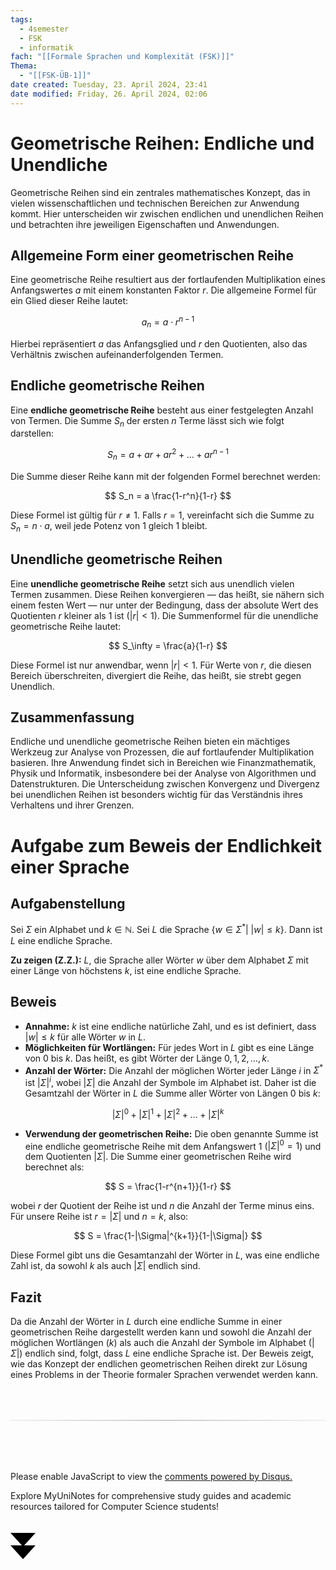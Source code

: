 ```yaml
---
tags:
  - 4semester
  - FSK
  - informatik
fach: "[[Formale Sprachen und Komplexität (FSK)]]"
Thema:
  - "[[FSK-ÜB-1]]"
date created: Tuesday, 23. April 2024, 23:41
date modified: Friday, 26. April 2024, 02:06
---
```


# Geometrische Reihen: Endliche und Unendliche

Geometrische Reihen sind ein zentrales mathematisches Konzept, das in vielen wissenschaftlichen und technischen Bereichen zur Anwendung kommt. Hier unterscheiden wir zwischen endlichen und unendlichen Reihen und betrachten ihre jeweiligen Eigenschaften und Anwendungen.

## Allgemeine Form einer geometrischen Reihe

Eine geometrische Reihe resultiert aus der fortlaufenden Multiplikation eines Anfangswertes $a$ mit einem konstanten Faktor $r$. Die allgemeine Formel für ein Glied dieser Reihe lautet:

$$
a_n = a \cdot r^{n-1}
$$

Hierbei repräsentiert $a$ das Anfangsglied und $r$ den Quotienten, also das Verhältnis zwischen aufeinanderfolgenden Termen.

## Endliche geometrische Reihen

Eine **endliche geometrische Reihe** besteht aus einer festgelegten Anzahl von Termen. Die Summe $S_n$ der ersten $n$ Terme lässt sich wie folgt darstellen:

$$
S_n = a + ar + ar^2 + \dots + ar^{n-1}
$$

Die Summe dieser Reihe kann mit der folgenden Formel berechnet werden:

$$
S_n = a \frac{1-r^n}{1-r}
$$

Diese Formel ist gültig für $r \neq 1$. Falls $r = 1$, vereinfacht sich die Summe zu $S_n = n \cdot a$, weil jede Potenz von $1$ gleich $1$ bleibt.

## Unendliche geometrische Reihen

Eine **unendliche geometrische Reihe** setzt sich aus unendlich vielen Termen zusammen. Diese Reihen konvergieren — das heißt, sie nähern sich einem festen Wert — nur unter der Bedingung, dass der absolute Wert des Quotienten $r$ kleiner als 1 ist ($|r| < 1$). Die Summenformel für die unendliche geometrische Reihe lautet:

$$
S_\infty = \frac{a}{1-r}
$$

Diese Formel ist nur anwendbar, wenn $|r| < 1$. Für Werte von $r$, die diesen Bereich überschreiten, divergiert die Reihe, das heißt, sie strebt gegen Unendlich.

## Zusammenfassung

Endliche und unendliche geometrische Reihen bieten ein mächtiges Werkzeug zur Analyse von Prozessen, die auf fortlaufender Multiplikation basieren. Ihre Anwendung findet sich in Bereichen wie Finanzmathematik, Physik und Informatik, insbesondere bei der Analyse von Algorithmen und Datenstrukturen. Die Unterscheidung zwischen Konvergenz und Divergenz bei unendlichen Reihen ist besonders wichtig für das Verständnis ihres Verhaltens und ihrer Grenzen.

# Aufgabe zum Beweis der Endlichkeit einer Sprache

## Aufgabenstellung

Sei $\Sigma$ ein Alphabet und $k \in \mathbb{N}$. Sei $L$ die Sprache $\{ w \in \Sigma^{*} | \ |w| \leq k \}$. Dann ist $L$ eine endliche Sprache.

**Zu zeigen (Z.Z.):** $L$, die Sprache aller Wörter $w$ über dem Alphabet $\Sigma$ mit einer Länge von höchstens $k$, ist eine endliche Sprache.

## Beweis

- **Annahme:** $k$ ist eine endliche natürliche Zahl, und es ist definiert, dass $|w| \leq k$ für alle Wörter $w$ in $L$.
- **Möglichkeiten für Wortlängen:** Für jedes Wort in $L$ gibt es eine Länge von $0$ bis $k$. Das heißt, es gibt Wörter der Länge $0, 1, 2, \dots, k$.
- **Anzahl der Wörter:** Die Anzahl der möglichen Wörter jeder Länge $i$ in $\Sigma^{*}$ ist $|\Sigma|^i$, wobei $|\Sigma|$ die Anzahl der Symbole im Alphabet ist. Daher ist die Gesamtzahl der Wörter in $L$ die Summe aller Wörter von Längen $0$ bis $k$:

$$
|\Sigma|^0 + |\Sigma|^1 + |\Sigma|^2 + \dots + |\Sigma|^k
$$

- **Verwendung der geometrischen Reihe:** Die oben genannte Summe ist eine endliche geometrische Reihe mit dem Anfangswert $1$ ($|\Sigma|^0 = 1$) und dem Quotienten $|\Sigma|$. Die Summe einer geometrischen Reihe wird berechnet als:

$$
S = \frac{1-r^{n+1}}{1-r}
$$

wobei $r$ der Quotient der Reihe ist und $n$ die Anzahl der Terme minus eins. Für unsere Reihe ist $r = |\Sigma|$ und $n = k$, also:

$$
S = \frac{1-|\Sigma|^{k+1}}{1-|\Sigma|}
$$

Diese Formel gibt uns die Gesamtanzahl der Wörter in $L$, was eine endliche Zahl ist, da sowohl $k$ als auch $|\Sigma|$ endlich sind.

## Fazit

Da die Anzahl der Wörter in $L$ durch eine endliche Summe in einer geometrischen Reihe dargestellt werden kann und sowohl die Anzahl der möglichen Wortlängen ($k$) als auch die Anzahl der Symbole im Alphabet ($|\Sigma|$) endlich sind, folgt, dass $L$ eine endliche Sprache ist. Der Beweis zeigt, wie das Konzept der endlichen geometrischen Reihen direkt zur Lösung eines Problems in der Theorie formaler Sprachen verwendet werden kann.

<!-- DISQUS SCRIPT COMMENT START -->

<hr style="border: none; height: 2px; background: linear-gradient(to right, #f0f0f0, #ccc, #f0f0f0); margin-top: 4rem; margin-bottom: 5rem;">
<div id="disqus_thread"></div>
<script>
    /**
    *  RECOMMENDED CONFIGURATION VARIABLES: EDIT AND UNCOMMENT THE SECTION BELOW TO INSERT DYNAMIC VALUES FROM YOUR PLATFORM OR CMS.
    *  LEARN WHY DEFINING THESE VARIABLES IS IMPORTANT: https://disqus.com/admin/universalcode/#configuration-variables    */
    /*
    var disqus_config = function () {
    this.page.url = PAGE_URL;  // Replace PAGE_URL with your page's canonical URL variable
    this.page.identifier = PAGE_IDENTIFIER; // Replace PAGE_IDENTIFIER with your page's unique identifier variable
    };
    */
    (function() { // DON'T EDIT BELOW THIS LINE
    var d = document, s = d.createElement('script');
    s.src = 'https://myuninotes.disqus.com/embed.js';
    s.setAttribute('data-timestamp', +new Date());
    (d.head || d.body).appendChild(s);
    })();
</script>
<noscript>Please enable JavaScript to view the <a href="https://disqus.com/?ref_noscript">comments powered by Disqus.</a></noscript>

<!-- DISQUS SCRIPT COMMENT END -->

<!-- Sliding Banner START -->

<div id="slidingBanner" class="banner">
  <p class="banner-text">
    Explore MyUniNotes for comprehensive study guides and academic resources tailored for Computer Science students!
  </p>
  <svg id="closeBanner" class="arrows">
    <path d="M0 20 L20 42 L40 20"></path>
    <path d="M0 40 L20 62 L40 40"></path>
  </svg>
</div>

<script>
  // JavaScript to slide down the banner on page load
  document.addEventListener('DOMContentLoaded', function() {
    // Generate a random number between 1 and 5
    const randomNumber = Math.floor(Math.random() * 5) + 1;
    console.log(randomNumber)
    if (randomNumber === 1) {
      setTimeout(function() {
        const banner = document.getElementById('slidingBanner');
        if (banner) {
          banner.classList.add('show');
        }
      }, 1000); // Adjust the delay as needed

      const closeBanner = document.getElementById('closeBanner');
      if (closeBanner) {
        closeBanner.addEventListener('click', function() {
          const banner = document.getElementById('slidingBanner');
          if (banner) {
            banner.classList.remove('show');
            banner.style.visibility = 'hidden';
          }
        });
      }
    } else {
      // Remove the banner from the DOM if the random number is not 1
      const banner = document.getElementById('slidingBanner');
      if (banner) {
        banner.remove();
      }
    }
  });
</script>

<!-- Sliding Banner END -->
